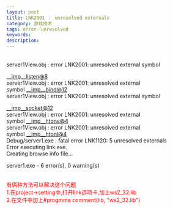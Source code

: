 ```yaml
---
layout: post
title: LNK2001 ： unresolved externals
category: 游戏技术
tags: error／unresolved
keywords: 
description: 
---
```


\
 server1View.obj : error LNK2001: unresolved external symbol

<__imp__listen@8><span class="Apple-converted-space"> </span>\
 server1View.obj : error LNK2001: unresolved external symbol<span
class="Apple-converted-space"> </span><__imp__bind@12><span
class="Apple-converted-space"> </span>\
 server1View.obj : error LNK2001: unresolved external symbol

<__imp__socket@12><span class="Apple-converted-space"> </span>\
 server1View.obj : error LNK2001: unresolved external symbol<span
class="Apple-converted-space"> </span><__imp__htons@4><span
class="Apple-converted-space"> </span>\
 server1View.obj : error LNK2001: unresolved external symbol<span
class="Apple-converted-space"> </span><__imp__htonl@4><span
class="Apple-converted-space"> </span>\
 Debug/server1.exe : fatal error LNK1120: 5 unresolved externals<span
class="Apple-converted-space"> </span>\
 Error executing link.exe.<span class="Apple-converted-space"> </span>\
 Creating browse info file...

server1.exe - 6 error(s), 0 warning(s)

\
 <span style="color:#ff0000;">有俩种方法可以解决这个问题<span
class="Apple-converted-space"> </span></span>\
 <span
style="color:#ff0000;">1.在project-\>setting中,打开link选项卡,加上ws2\_32.lib<span
class="Apple-converted-space"> </span></span>\
 <span style="color:#ff0000;">2.在文件中加上\#progmma comment(lib,
"ws2\_32.lib")</span>

 








